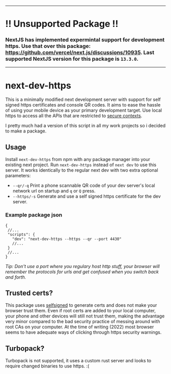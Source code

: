----
# !! Unsupported Package !!

### NextJS has implemented expermintal support for development https. Use that over this package: https://github.com/vercel/next.js/discussions/10935. Last supported NextJS version for this package is `13.3.0`.

----

# next-dev-https

This is a minimally modified next development server with support for self signed https certificates and console QR codes. It aims to ease the hassle of using your mobile device as your primary development target. Use local https to access all the APIs that are restricted to [secure contexts](https://developer.mozilla.org/en-US/docs/Web/Security/Secure_Contexts/features_restricted_to_secure_contexts).

I pretty much had a version of this script in all my work projects so i decided to make a package.

## Usage

Install `next-dev-https` from npm with any package manager into your existing next project. Run `next-dev-https` instead of `next dev` to use this server. It works identically to the regular next dev with two extra optional parameters:

- `--qr/-q` Print a phone scannable QR code of your dev server's local network url on startup and `q` or `Q` press.
- `--https/-s` Generate and use a self signed https certificate for the dev server.

### Example package json

```jsonc
{
 //...
 "scripts": {
   "dev": "next-dev-https --https --qr --port 4430"
   //...
 }
 //...
}
```

_Tip: Don't use a port where you regulary host http stuff, your browser will remember the protocols for urls and get confused when you switch back and forth._

## Trusted certs?

This package uses [selfsigned](https://www.npmjs.com/package/selfsigned) to generate certs and does not make your browser trust them. Even if root certs are added to your local computer, your phone and other devices will still not trust them, making the advantage very minor compared to the bad security practice of messing around with root CAs on your computer. At the time of writing (2022) most browser seems to have adequate ways of clicking through https security warnings.

## Turbopack?

Turbopack is not supported, it uses a custom rust server and looks to require changed binaries to use https. :(

